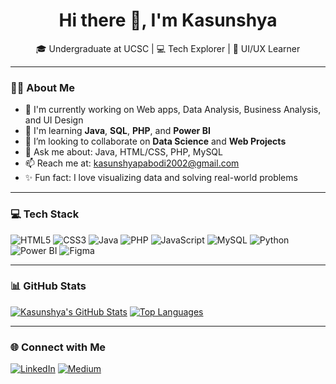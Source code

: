 
<h1 align="center">Hi there 👋, I'm Kasunshya</h1>

<p align="center">
🎓 Undergraduate at UCSC | 💻 Tech Explorer | 🎨 UI/UX Learner  
</p>

---

### 🙋‍♀️ About Me

- 🔭 I'm currently working on Web apps, Data Analysis, Business Analysis, and UI Design  
- 🌱 I'm learning **Java**, **SQL**, **PHP**, and **Power BI**  
- 👯 I’m looking to collaborate on **Data Science** and **Web Projects**  
- 💬 Ask me about: Java, HTML/CSS, PHP, MySQL  
- 📫 Reach me at: kasunshyapabodi2002@gmail.com  
- ✨ Fun fact: I love visualizing data and solving real-world problems  

---

### 💻 Tech Stack

![HTML5](https://img.shields.io/badge/HTML5-E34F26?style=flat-square&logo=html5&logoColor=white)
![CSS3](https://img.shields.io/badge/CSS3-1572B6?style=flat-square&logo=css3&logoColor=white)
![Java](https://img.shields.io/badge/Java-007396?style=flat-square&logo=java&logoColor=white)
![PHP](https://img.shields.io/badge/PHP-777BB4?style=flat-square&logo=php&logoColor=white)
![JavaScript](https://img.shields.io/badge/JavaScript-F7DF1E?style=flat-square&logo=javascript&logoColor=black)
![MySQL](https://img.shields.io/badge/MySQL-005C84?style=flat-square&logo=mysql&logoColor=white)
![Python](https://img.shields.io/badge/Python-3776AB?style=flat-square&logo=python&logoColor=white)
![Power BI](https://img.shields.io/badge/Power%20BI-F2C811?style=flat-square&logo=powerbi&logoColor=black)
![Figma](https://img.shields.io/badge/Figma-F24E1E?style=flat-square&logo=figma&logoColor=white)

---

### 📊 GitHub Stats

[![Kasunshya's GitHub Stats](https://github-profile-summary-cards.vercel.app/api/cards/profile-details?username=Kasunshya&theme=default)](https://github.com/Kasunshya)
[![Top Languages](https://github-readme-stats.vercel.app/api/top-langs/?username=Kasunshya&layout=compact)](https://github.com/Kasunshya)

---

### 🌐 Connect with Me

[![LinkedIn](https://img.shields.io/badge/LinkedIn-0077B5?style=flat-square&logo=linkedin&logoColor=white)](https://www.linkedin.com/in/kasunshya)
[![Medium](https://img.shields.io/badge/Medium-12100E?style=flat-square&logo=medium&logoColor=white)](https://medium.com/@kasunshya)
